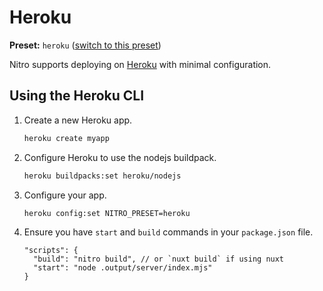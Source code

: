 # Heroku

**Preset:** `heroku` ([switch to this preset](/deploy/#changing-the-deployment-preset))

Nitro supports deploying on [Heroku](https://heroku.com/) with minimal configuration.

## Using the Heroku CLI

1. Create a new Heroku app.

   ```bash
   heroku create myapp
   ```

1. Configure Heroku to use the nodejs buildpack.

   ```bash
   heroku buildpacks:set heroku/nodejs
   ```

1. Configure your app.

   ```bash
   heroku config:set NITRO_PRESET=heroku
   ```

1. Ensure you have `start` and `build` commands in your `package.json` file.

   ```
   "scripts": {
     "build": "nitro build", // or `nuxt build` if using nuxt
     "start": "node .output/server/index.mjs"
   }
   ```
